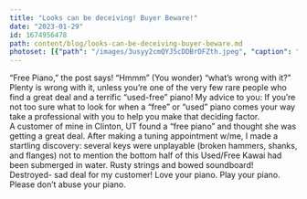 ```yaml
---
title: "Looks can be deceiving! Buyer Beware!"
date: "2023-01-29"
id: 1674956478
path: content/blog/looks-can-be-deceiving-buyer-beware.md
photoset: [{"path": "/images/3usyy2cmQYJ5cDDBrDFZth.jpeg", "caption": "A \u201cfree\u201d  Kawai piano. Looks fine from the outside.", "thumbnail": "True"}, {"path": "/images/fkdnZrZ27efX8movtHHshz.jpeg", "caption": "Inside: broken hammers, shanks, flanges."}, {"path": "/images/aUuKHYoTter4c4stfRrM3k.jpeg", "caption": "Broken piano parts"}, {"path": "/images/TJng5oYhXRFS3Seoe3m2vC.jpeg", "caption": "Waterline submerged bottom of piano"}, {"path": "/images/Z525x9KuAtXtUegwbzFUxg.jpeg", "caption": "Crusted water/dirt back of kneeboard"}]
---
```

“Free Piano,” the post says! “Hmmm” (You wonder) “what’s wrong with it?”  Plenty is wrong with it, unless you’re one of the very few rare people who find a great deal and a terrific “used-free” piano! My advice to you:  If you’re not too sure what to look for when a “free” or “used” piano comes your way take a professional with you to help you make that deciding factor.  
A customer of mine in Clinton, UT found a “free piano” and thought she was getting a great deal. After making a tuning appointment w/me, I made a startling discovery: several keys were unplayable (broken hammers, shanks, and flanges) not to mention the bottom half of this Used/Free Kawai had been submerged in water. Rusty strings and bowed soundboard! Destroyed- sad deal for my customer! 
 Love your piano. Play your piano. Please don’t abuse your piano.